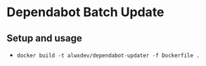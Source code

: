 # Dependabot Batch Update

## Setup and usage

* `docker build -t alwxdev/dependabot-updater -f Dockerfile .`
